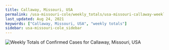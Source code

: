 ```yaml
---
title: Callaway, Missouri, USA
permalink: /usa-missouri-cole/weekly_totals/usa-missouri-callaway-weekly_totals.html
last_updated: Aug 24, 2021
keywords: ["Callaway, Missouri, USA", "weekly totals"]
sidebar: usa-missouri-cole_sidebar
---
```


![Weekly Totals of Confirmed Cases for Callaway, Missouri, USA](/covid_tracker/images/graphs/usa-missouri-callaway-weekly_totals_graph.png)

